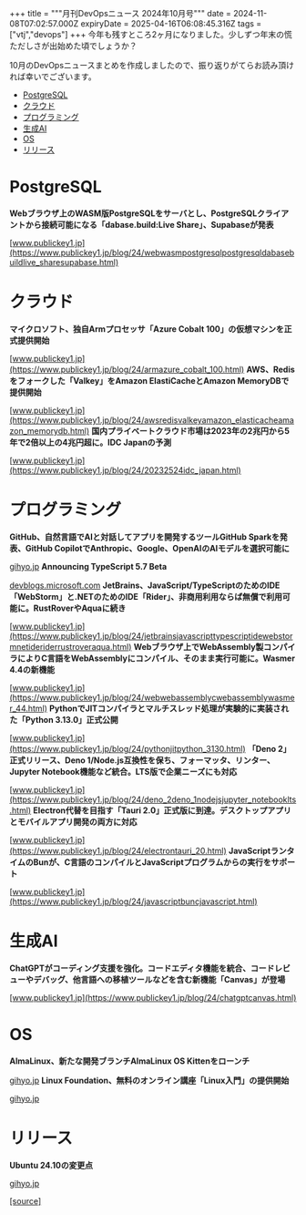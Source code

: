 +++
title = """月刊DevOpsニュース 2024年10月号"""
date = 2024-11-08T07:02:57.000Z
expiryDate = 2025-04-16T06:08:45.316Z
tags = ["vtj","devops"]
+++
今年も残すところ2ヶ月になりました。少しずつ年末の慌ただしさが出始めた頃でしょうか？

10月のDevOpsニュースまとめを作成しましたので、振り返りがてらお読み頂ければ幸いでございます。

*   [PostgreSQL](#PostgreSQL)
*   [クラウド](#クラウド)
*   [プログラミング](#プログラミング)
*   [生成AI](#生成AI)
*   [OS](#OS)
*   [リリース](#リリース)

PostgreSQL
==========

**Webブラウザ上のWASM版PostgreSQLをサーバとし、PostgreSQLクライアントから接続可能になる「dabase.build:Live Share」、Supabaseが発表**

[www.publickey1.jp](https://www.publickey1.jp/blog/24/webwasmpostgresqlpostgresqldabasebuildlive_sharesupabase.html)

クラウド
====

**マイクロソフト、独自Armプロセッサ「Azure Cobalt 100」の仮想マシンを正式提供開始**

[www.publickey1.jp](https://www.publickey1.jp/blog/24/armazure_cobalt_100.html) **AWS、Redisをフォークした「Valkey」をAmazon ElastiCacheとAmazon MemoryDBで提供開始**

[www.publickey1.jp](https://www.publickey1.jp/blog/24/awsredisvalkeyamazon_elasticacheamazon_memorydb.html) **国内プライベートクラウド市場は2023年の2兆円から5年で2倍以上の4兆円超に。IDC Japanの予測**

[www.publickey1.jp](https://www.publickey1.jp/blog/24/20232524idc_japan.html)

プログラミング
=======

**GitHub⁠⁠、自然言語でAIと対話してアプリを開発するツールGitHub Sparkを発表⁠⁠、GitHub CopilotでAnthropic⁠⁠、Google⁠⁠、OpenAIのAIモデルを選択可能に**

[gihyo.jp](https://gihyo.jp/article/2024/10/github-spark?utm_source=feed) **Announcing TypeScript 5.7 Beta**

[devblogs.microsoft.com](https://devblogs.microsoft.com/typescript/announcing-typescript-5-7-beta/) **JetBrains、JavaScript/TypeScriptのためのIDE「WebStorm」と.NETのためのIDE「Rider」、非商用利用ならば無償で利用可能に。RustRoverやAquaに続き**

[www.publickey1.jp](https://www.publickey1.jp/blog/24/jetbrainsjavascripttypescriptidewebstormnetideriderrustroveraqua.html) **Webブラウザ上でWebAssembly製コンパイラによりC言語をWebAssemblyにコンパイル、そのまま実行可能に。Wasmer 4.4の新機能**

[www.publickey1.jp](https://www.publickey1.jp/blog/24/webwebassemblycwebassemblywasmer_44.html) **PythonでJITコンパイラとマルチスレッド処理が実験的に実装された「Python 3.13.0」正式公開**

[www.publickey1.jp](https://www.publickey1.jp/blog/24/pythonjitpython_3130.html) **「Deno 2」正式リリース、Deno 1/Node.js互換性を保ち、フォーマッタ、リンター、Jupyter Notebook機能など統合。LTS版で企業ニーズにも対応**

[www.publickey1.jp](https://www.publickey1.jp/blog/24/deno_2deno_1nodejsjupyter_notebooklts.html) **Electron代替を目指す「Tauri 2.0」正式版に到達。デスクトップアプリとモバイルアプリ開発の両方に対応**

[www.publickey1.jp](https://www.publickey1.jp/blog/24/electrontauri_20.html) **JavaScriptランタイムのBunが、C言語のコンパイルとJavaScriptプログラムからの実行をサポート**

[www.publickey1.jp](https://www.publickey1.jp/blog/24/javascriptbuncjavascript.html)

生成AI
====

**ChatGPTがコーディング支援を強化。コードエディタ機能を統合、コードレビューやデバッグ、他言語への移植ツールなどを含む新機能「Canvas」が登場**

[www.publickey1.jp](https://www.publickey1.jp/blog/24/chatgptcanvas.html)

OS
==

**AlmaLinux⁠⁠、新たな開発ブランチAlmaLinux OS Kittenをローンチ**

[gihyo.jp](https://gihyo.jp/article/2024/10/daily-linux-241029?utm_source=feed) **Linux Foundation⁠⁠、無料のオンライン講座「Linux入門」の提供開始**

[gihyo.jp](https://gihyo.jp/article/2024/10/intro-to-linux?utm_source=feed)

リリース
====

**Ubuntu 24.10の変更点**

[gihyo.jp](https://gihyo.jp/admin/serial/01/ubuntu-recipe/0833?utm_source=feed)

[[source]](https://devops-blog.virtualtech.jp/entry/20241108/1731049377)
